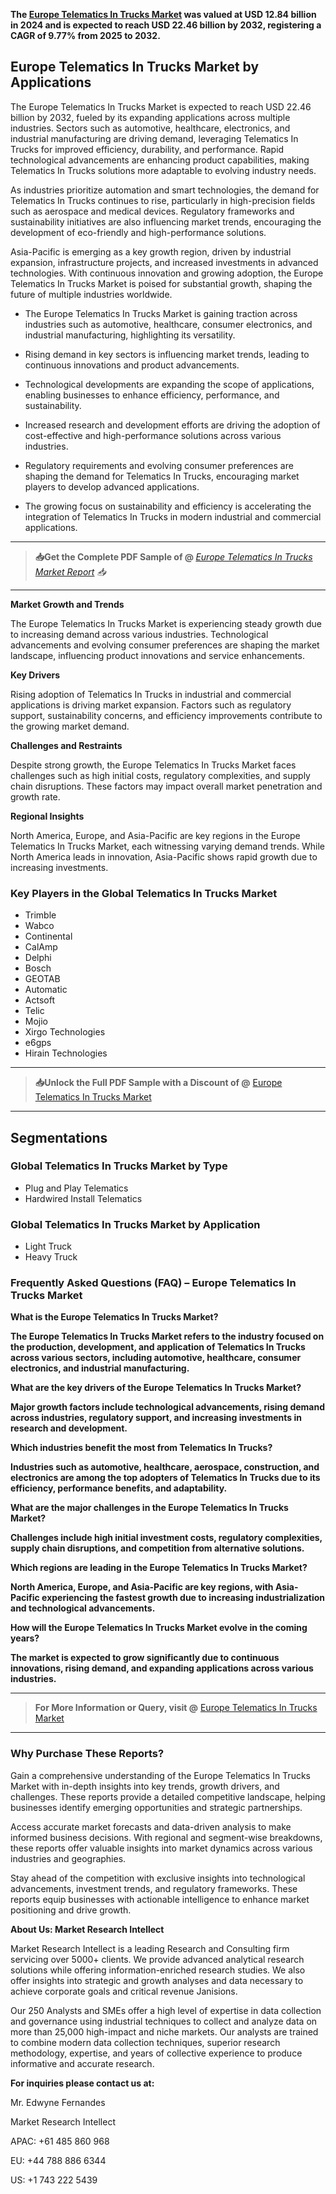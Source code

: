 <p><strong>The <a href="https://www.marketresearchintellect.com/download-sample/?rid=280398&amp;utm_source=Pulse-April-Europe&amp;utm_medium=852">Europe Telematics In Trucks Market</a> was valued at USD 12.84 billion in 2024 and is expected to reach USD 22.46 billion by 2032, registering a CAGR of 9.77% from 2025 to 2032.</strong></p><h2>Europe Telematics In Trucks Market by Applications&nbsp;</h2><p><p>The Europe Telematics In Trucks Market is expected to reach USD 22.46 billion by 2032, fueled by its expanding applications across multiple industries. Sectors such as automotive, healthcare, electronics, and industrial manufacturing are driving demand, leveraging Telematics In Trucks for improved efficiency, durability, and performance. Rapid technological advancements are enhancing product capabilities, making Telematics In Trucks solutions more adaptable to evolving industry needs.</p><p>As industries prioritize automation and smart technologies, the demand for Telematics In Trucks continues to rise, particularly in high-precision fields such as aerospace and medical devices. Regulatory frameworks and sustainability initiatives are also influencing market trends, encouraging the development of eco-friendly and high-performance solutions.</p><p>Asia-Pacific is emerging as a key growth region, driven by industrial expansion, infrastructure projects, and increased investments in advanced technologies. With continuous innovation and growing adoption, the Europe Telematics In Trucks Market is poised for substantial growth, shaping the future of multiple industries worldwide.</p></p><ul><li><p>The Europe Telematics In Trucks Market is gaining traction across industries such as automotive, healthcare, consumer electronics, and industrial manufacturing, highlighting its versatility.</p></li><li><p>Rising demand in key sectors is influencing market trends, leading to continuous innovations and product advancements.</p></li><li><p>Technological developments are expanding the scope of applications, enabling businesses to enhance efficiency, performance, and sustainability.</p></li><li><p>Increased research and development efforts are driving the adoption of cost-effective and high-performance solutions across various industries.</p></li><li><p>Regulatory requirements and evolving consumer preferences are shaping the demand for Telematics In Trucks, encouraging market players to develop advanced applications.</p></li><li><p>The growing focus on sustainability and efficiency is accelerating the integration of Telematics In Trucks in modern industrial and commercial applications.</p></li></ul><hr /><blockquote><p><strong><span class="font-[700]">📥Get the Complete PDF Sample of @ </span></strong><em><span class="font-[700]"><a href="https://www.marketresearchintellect.com/download-sample/?rid=280398&amp;utm_source=Pulse-April-Europe&amp;utm_medium=852" target="_blank" data-tracking-control-name="article-ssr-frontend-pulse_little-text-block" data-tracking-will-navigate="" data-test-link="">Europe Telematics In Trucks Market Report</a>&nbsp;📥</span></em></p></blockquote><hr /><p class="" data-start="77" data-end="360"><strong data-start="77" data-end="105">Market Growth and Trends</strong></p><p class="" data-start="77" data-end="360">The Europe Telematics In Trucks Market is experiencing steady growth due to increasing demand across various industries. Technological advancements and evolving consumer preferences are shaping the market landscape, influencing product innovations and service enhancements.</p><p class="" data-start="362" data-end="606"><strong data-start="362" data-end="377">Key Drivers</strong></p><p class="" data-start="362" data-end="606">Rising adoption of Telematics In Trucks in industrial and commercial applications is driving market expansion. Factors such as regulatory support, sustainability concerns, and efficiency improvements contribute to the growing market demand.</p><p class="" data-start="608" data-end="849"><strong data-start="608" data-end="637">Challenges and Restraints</strong></p><p class="" data-start="608" data-end="849">Despite strong growth, the Europe Telematics In Trucks Market faces challenges such as high initial costs, regulatory complexities, and supply chain disruptions. These factors may impact overall market penetration and growth rate.</p><p class="" data-start="851" data-end="1095"><strong data-start="851" data-end="872">Regional Insights</strong></p><p class="" data-start="851" data-end="1095">North America, Europe, and Asia-Pacific are key regions in the Europe Telematics In Trucks Market, each witnessing varying demand trends. While North America leads in innovation, Asia-Pacific shows rapid growth due to increasing investments.</p><p><h3>Key Players in the Global Telematics In Trucks Market </h3><ul><li>Trimble</li><li>Wabco</li><li>Continental</li><li>CalAmp</li><li>Delphi</li><li>Bosch</li><li>GEOTAB</li><li>Automatic</li><li>Actsoft</li><li>Telic</li><li>Mojio</li><li>Xirgo Technologies</li><li>e6gps</li><li>Hirain Technologies</li></ul></p><hr /><blockquote><p><strong>📥Unlock the Full PDF Sample with a Discount of @</strong> <a href="https://www.marketresearchintellect.com/ask-for-discount/?rid=280398&amp;utm_source=Pulse-April-Europe&amp;utm_medium=852">Europe Telematics In Trucks Market</a></p></blockquote><hr /><p><h2>Segmentations</h2><h3>Global Telematics In Trucks Market by Type</h3><ul><li>Plug and Play Telematics</li><li>Hardwired Install Telematics</li></ul><h3>Global Telematics In Trucks Market by Application</h3><ul><li>Light Truck</li><li>Heavy Truck</li></ul></p><h3><strong>Frequently Asked Questions (FAQ) &ndash; Europe Telematics In Trucks Market</strong></h3><p><strong>What is the Europe Telematics In Trucks Market?</strong></p><p><strong>The Europe Telematics In Trucks Market refers to the industry focused on the production, development, and application of Telematics In Trucks across various sectors, including automotive, healthcare, consumer electronics, and industrial manufacturing.</strong></p><p><strong>What are the key drivers of the Europe Telematics In Trucks Market?</strong></p><p><strong>Major growth factors include technological advancements, rising demand across industries, regulatory support, and increasing investments in research and development.</strong></p><p><strong>Which industries benefit the most from Telematics In Trucks?</strong></p><p><strong>Industries such as automotive, healthcare, aerospace, construction, and electronics are among the top adopters of Telematics In Trucks due to its efficiency, performance benefits, and adaptability.</strong></p><p><strong>What are the major challenges in the Europe Telematics In Trucks Market?</strong></p><p><strong>Challenges include high initial investment costs, regulatory complexities, supply chain disruptions, and competition from alternative solutions.</strong></p><p><strong>Which regions are leading in the Europe Telematics In Trucks Market?</strong></p><p><strong>North America, Europe, and Asia-Pacific are key regions, with Asia-Pacific experiencing the fastest growth due to increasing industrialization and technological advancements.</strong></p><p><strong>How will the Europe Telematics In Trucks Market evolve in the coming years?</strong></p><p><strong>The market is expected to grow significantly due to continuous innovations, rising demand, and expanding applications across various industries.</strong></p><hr /><blockquote><p><span class="font-[700]"><strong>For More Information or Query, visit&nbsp;@</strong>&nbsp;</span><span class="font-[700]"><a href="https://www.marketresearchintellect.com/product/global-telematics-in-trucks-market-size-and-forecast/?utm_source=Linkedin&utm_medium=852" target="_blank" data-tracking-control-name="article-ssr-frontend-pulse_little-text-block" data-tracking-will-navigate="" data-test-link="">Europe Telematics In Trucks Market</a></span></p></blockquote><hr /><h3><strong data-start="0" data-end="31">Why Purchase These Reports?</strong></h3><p class="" data-start="35" data-end="297">Gain a comprehensive understanding of the Europe Telematics In Trucks Market with in-depth insights into key trends, growth drivers, and challenges. These reports provide a detailed competitive landscape, helping businesses identify emerging opportunities and strategic partnerships.</p><p class="" data-start="299" data-end="540">Access accurate market forecasts and data-driven analysis to make informed business decisions. With regional and segment-wise breakdowns, these reports offer valuable insights into market dynamics across various industries and geographies.</p><p class="" data-start="542" data-end="784">Stay ahead of the competition with exclusive insights into technological advancements, investment trends, and regulatory frameworks. These reports equip businesses with actionable intelligence to enhance market positioning and drive growth.</p><p><strong><span class="font-[700]">About Us: Market Research Intellect</span></strong></p><p><span class="">Market Research Intellect is a leading Research and Consulting firm servicing over 5000+ clients. We provide advanced analytical research solutions while offering information-enriched research studies.&nbsp;</span>We also offer insights into strategic and growth analyses and data necessary to achieve corporate goals and critical revenue Janisions.</p><p><span class="">Our 250 Analysts and SMEs offer a high level of expertise in data collection and governance using industrial techniques to collect and analyze data on more than 25,000 high-impact and niche markets. Our analysts are trained to combine modern data collection techniques, superior research methodology, expertise, and years of collective experience to produce informative and accurate research.</span></p><p><strong>For inquiries please contact us at:</strong></p><p>Mr. Edwyne Fernandes</p><p>Market Research Intellect</p><p>APAC: +61 485 860 968</p><p>EU: +44 788 886 6344</p><p>US: +1 743 222 5439</p>